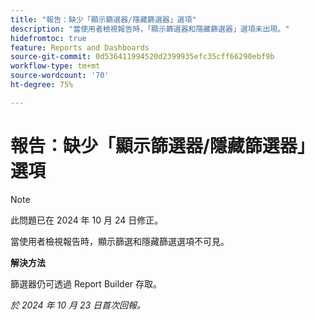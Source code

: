 ```yaml
---
title: "報告：缺少「顯示篩選器/隱藏篩選器」選項"
description: "當使用者檢視報告時，「顯示篩選器和隱藏篩選器」選項未出現。"
hidefromtoc: true
feature: Reports and Dashboards
source-git-commit: 0d536411994520d2399935efc35cff66290ebf9b
workflow-type: tm+mt
source-wordcount: '70'
ht-degree: 75%

---
```



# 報告：缺少「顯示篩選器/隱藏篩選器」選項

>[!NOTE]
>
>此問題已在 2024 年 10 月 24 日修正。

當使用者檢視報告時，顯示篩選和隱藏篩選選項不可見。

**解決方法**

篩選器仍可透過 Report Builder 存取。

_於 2024 年 10 月 23 日首次回報。_
